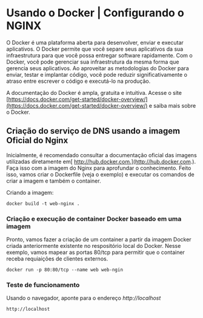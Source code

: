 # Usando o Docker | Configurando o NGINX
O Docker é uma plataforma aberta para desenvolver, enviar e executar aplicativos. O Docker permite que você separe seus aplicativos da sua infraestrutura para que você possa entregar software rapidamente. Com o Docker, você pode gerenciar sua infraestrutura da mesma forma que gerencia seus aplicativos. Ao aproveitar as metodologias do Docker para enviar, testar e implantar código, você pode reduzir significativamente o atraso entre escrever o código e executá-lo na produção.

A documentação do Docker é ampla, gratuita e intuitiva. Acesse o site [https://docs.docker.com/get-started/docker-overview/](https://docs.docker.com/get-started/docker-overview/) e saiba mais sobre o Docker.

## Criação do serviço de DNS usando a imagem Oficial do Nginx

Inicialmente, é recomendado consultar a documentação oficial das imagens utilizadas diretamente em[ http://hub.docker.com.](http://hub.docker.com.). Faça isso com a imagem do Nginx para aprofundar o conhecimento. Feito isso, vamos criar o Dockerfile (veja o exemplo) e executar os comandos de criar a imagem e também o container.


Criando a imagem:
~~~
docker build -t web-nginx .
~~~

### Criação e execução de container Docker baseado em uma imagem

Pronto, vamos fazer a criação de um container a partir da imagem Docker criada anteriormente existente no respositório local do Docker. Nesse exemplo, vamos mapear as portas 80/tcp para permitir que o container receba requiaições de clientes externos.

~~~
docker run -p 80:80/tcp --name web web-ngin
~~~

### Teste de funcionamento

Usando o navegador, aponte para o endereço *http://localhost*

~~~
http://localhost
~~~
